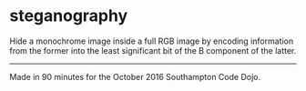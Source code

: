 # steganography

Hide a monochrome image inside a full RGB image by encoding information from the former into the least significant bit of the B component of the latter.

---

Made in 90 minutes for the October 2016 Southampton Code Dojo.
